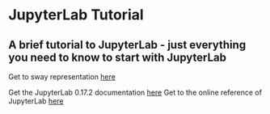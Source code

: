 # JupyterLab Tutorial

## A brief tutorial to JupyterLab - just everything you need to know to start with JupyterLab

Get to sway representation [here](https://sway.office.com/QXgI7FYq5YwK1Qel?ref=Link)

Get the JupyterLab 0.17.2 documentation [here](https://media.readthedocs.org/pdf/jlab/latest/jlab.pdf)
Get to the online reference of JupyterLab [here](https://jupyterlab.readthedocs.io/en/stable/getting_started/overview.html)
